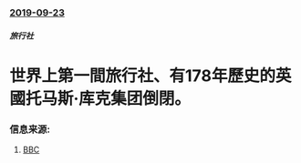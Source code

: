 ### [2019-09-23](/news/2019/09/23/index.md)

##### 旅行社
# 世界上第一間旅行社、有178年歷史的英國托马斯·库克集团倒閉。 




### 信息来源:

1. [BBC](https://www.bbc.com/zhongwen/trad/uk-49792287)
